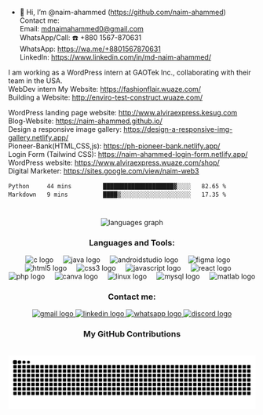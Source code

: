 - 👋 Hi, I’m @naim-ahammed (https://github.com/naim-ahammed)  
Contact me:  
Email: mdnaimahammed0@gmail.com      
WhatsApp/Call: ☎️ +880 1567-870631  
WhatsApp: https://wa.me/+8801567870631  
LinkedIn: https://www.linkedin.com/in/md-naim-ahammed/  

I am working as a WordPress intern at GAOTek Inc., collaborating with their team in the USA.    
WebDev intern My Website: https://fashionflair.wuaze.com/  
Building a Website: http://enviro-test-construct.wuaze.com/      

WordPress landing page website: http://www.alviraexpress.kesug.com  
Blog-Website: https://naim-ahammed.github.io/      
Design a responsive image gallery: https://design-a-responsive-img-gallery.netlify.app/       
Pioneer-Bank(HTML,CSS,js): https://ph-pioneer-bank.netlify.app/      
Login Form (Tailwind CSS): https://naim-ahammed-login-form.netlify.app/      
WordPress website: https://www.alviraexpress.wuaze.com/shop/  
Digital Marketer: https://sites.google.com/view/naim-web3  
          
<!--START_SECTION:waka-->

```txt
Python     44 mins         ████████████████████▓░░░░   82.65 %
Markdown   9 mins          ████▒░░░░░░░░░░░░░░░░░░░░   17.35 %
```

<!--END_SECTION:waka-->    
      
###
<br>      

<div align="center">
  <img src="https://github-readme-stats.vercel.app/api/top-langs?username=naim-ahammed&locale=en&hide_title=false&layout=compact&card_width=320&langs_count=5&theme=dracula&hide_border=false" height="150" alt="languages graph"  />
</div>

###

<h3 align="center">Languages and Tools:</h3>
<div align="center">
  <img src="https://cdn.jsdelivr.net/gh/devicons/devicon/icons/c/c-original.svg" height="30" alt="c logo"  />
  <img width="12" />
  <img src="https://cdn.jsdelivr.net/gh/devicons/devicon/icons/java/java-original.svg" height="30" alt="java logo"  />
  <img width="12" />
  <img src="https://cdn.simpleicons.org/androidstudio/3DDC84" height="30" alt="androidstudio logo"  />
  <img width="12" />
  <img src="https://cdn.jsdelivr.net/gh/devicons/devicon/icons/figma/figma-original.svg" height="30" alt="figma logo"  />
  <img width="12" />
  <img src="https://cdn.jsdelivr.net/gh/devicons/devicon/icons/html5/html5-original.svg" height="30" alt="html5 logo"  />
  <img width="12" />
  <img src="https://cdn.jsdelivr.net/gh/devicons/devicon/icons/css3/css3-original.svg" height="30" alt="css3 logo"  />
  <img width="12" />
  <img src="https://cdn.jsdelivr.net/gh/devicons/devicon/icons/javascript/javascript-original.svg" height="30" alt="javascript logo"  />
  <img width="12" />
  <img src="https://cdn.jsdelivr.net/gh/devicons/devicon/icons/react/react-original.svg" height="30" alt="react logo"  />
  <img width="12" />
  <img src="https://cdn.jsdelivr.net/gh/devicons/devicon/icons/php/php-original.svg" height="30" alt="php logo"  />
  <img width="12" />
  <img src="https://cdn.jsdelivr.net/gh/devicons/devicon/icons/canva/canva-original.svg" height="30" alt="canva logo"  />
  <img width="12" />
  <img src="https://cdn.jsdelivr.net/gh/devicons/devicon/icons/linux/linux-original.svg" height="30" alt="linux logo"  />
  <img width="12" />
  <img src="https://cdn.jsdelivr.net/gh/devicons/devicon/icons/mysql/mysql-original.svg" height="30" alt="mysql logo"  />
  <img width="12" />
  <img src="https://cdn.jsdelivr.net/gh/devicons/devicon/icons/matlab/matlab-original.svg" height="30" alt="matlab logo"  />
</div>

###

<h3 align="center">Contact me:</h3>
<div align="center">
  <a href="mdnaimahammed0@gmail.com" target="_blank">
    <img src="https://img.shields.io/static/v1?message=Gmail&logo=gmail&label=&color=D14836&logoColor=white&labelColor=&style=for-the-badge" height="35" alt="gmail logo"  />
  </a>
  <a href="https://www.linkedin.com/in/engr-naim-ahammed/" target="_blank">
    <img src="https://img.shields.io/static/v1?message=LinkedIn&logo=linkedin&label=&color=0077B5&logoColor=white&labelColor=&style=for-the-badge" height="35" alt="linkedin logo"  />
  </a>
  <a href="https://wa.me/+8801567870631" target="_blank">
    <img src="https://img.shields.io/static/v1?message=Whatsapp&logo=whatsapp&label=&color=25D366&logoColor=white&labelColor=&style=for-the-badge" height="35" alt="whatsapp logo"  />
  </a>
  <a href="http://discordapp.com/users/1275826988552032348" target="_blank">
    <img src="https://img.shields.io/static/v1?message=Discord&logo=discord&label=&color=7289DA&logoColor=white&labelColor=&style=for-the-badge" height="35" alt="discord logo"  />
  </a>
</div>

###

<h3 align="center">My GitHub Contributions</h3>
<br clear="both">

<img src="https://raw.githubusercontent.com/naim-ahammed/naim-ahammed/output/snake.svg" alt="Snake animation" />

###

